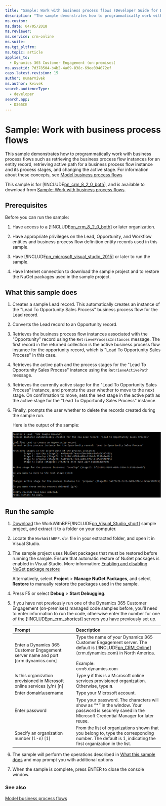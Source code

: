 ```yaml
---
title: "Sample: Work with business process flows (Developer Guide for Dynamics 365 Customer Engagement (on-premises)) | MicrosoftDocs"
description: "The sample demonstrates how to programmatically work with business process flows such as retrieving the business process flow instances for an entity record, retrieving active path for a business process flow instance and its process stages, and changing the active stage."
ms.custom: 
ms.date: 04/05/2018
ms.reviewer: 
ms.service: crm-online
ms.suite: 
ms.tgt_pltfrm: 
ms.topic: article
applies_to: 
  - Dynamics 365 Customer Engagement (on-premises)
ms.assetid: 7d378504-b4b2-4a09-838c-69ee094072ef
caps.latest.revision: 15
author: KumarVivek
ms.author: kvivek
search.audienceType: 
  - developer
search.app: 
  - D365CE
---
```

# Sample: Work with business process flows

This sample demonstrates how to programmatically work with business process flows such as retrieving the business process flow instances for an entity record, retrieving active path for a business process flow instance and its process stages, and changing the active stage. For information about these concepts, see [Model business process flows](model-business-process-flows.md)  

 This sample is for [!INCLUDE[pn_crm_8_2_0_both](../includes/pn-crm-8-2-0-both.md)], and is available to download from [Sample: Work with business process flows](https://go.microsoft.com/fwlink/p/?LinkId=846108).  

<a name="BKMK_Prerequisites"></a>   
## Prerequisites  
 Before you can run the sample:  

1. Have access to a [!INCLUDE[pn_crm_8_2_0_both](../includes/pn-crm-8-2-0-both.md)] or later organization.  

2. Have appropriate privileges on the Lead, Opportunity, and Workflow entities and business process  flow definition entity records used in this sample.  

3. Have [!INCLUDE[pn_microsoft_visual_studio_2015](../includes/pn-microsoft-visual-studio-2015.md)] or later to run the sample.  

4. Have Internet connection to download the sample project and to restore the NuGet packages used in the sample project.  

<a name="BKMK_WhatThisSampleDoes"></a>   
## What this sample does  

1.  Creates a sample Lead record. This automatically creates an instance of the "Lead To Opportunity Sales Process" business process flow for the Lead record.  

2.  Converts the Lead record to an Opportunity record.  


4.  Retrieves the business process flow instances associated with the "Opportunity" record using the `RetrieveProcessInstances` message. The first record in the returned collection is the active business process flow  instance for the opportunity record, which is "Lead To Opportunity Sales Process" in this case.  

5.  Retrieves the active path and the process stages for the "Lead To Opportunity Sales Process" instance using the `RetrieveActivePath` message.  

6.  Retrieves the currently active stage for the "Lead To Opportunity Sales Process" instance, and prompts the user whether to move to the next stage. On confirmation to move, sets the next stage in the active path as the active stage for the "Lead To Opportunity Sales Process" instance.  

7.  Finally, prompts the user whether to delete the records created during the sample run.  

     Here is the output of the sample:  

    ![Sample output](media/work-with-bpf-sample-output.png "Sample output")  

<a name="BKMK_runSample"></a>   
## Run the sample  

1. [Download](https://go.microsoft.com/fwlink/p/?LinkId=846108) the WorkWithBPF[!INCLUDE[pn_Visual_Studio_short](../includes/pn-visual-studio-short.md)] sample project, and extract it to a folder on your computer.  

2. Locate the `WorkWithBPF.sln` file in your extracted folder, and open it in Visual Studio.  

3. The sample project uses NuGet packages that must be restored before running the sample. Ensure that automatic restore of NuGet packages is enabled in Visual Studio. More information: [Enabling and disabling NuGet package restore](https://go.microsoft.com/fwlink/?linkid=846106)  

    Alternatively, select **Project** > **Manage NuGet Packages**, and select **Restore** to manually restore the packages used in the sample.  

4. Press F5 or select **Debug** > **Start Debugging**.  

5. If you have not previously run one of the Dynamics 365 Customer Engagement (on-premises) managed code samples before, you’ll need to enter information to run the code, otherwise enter the number for one of the [!INCLUDE[pn_crm_shortest](../includes/pn-crm-shortest.md)] servers you have previously set up.  


   |                                 Prompt                                  |                                                                                             Description                                                                                             |
   |-------------------------------------------------------------------------|-----------------------------------------------------------------------------------------------------------------------------------------------------------------------------------------------------|
   |      Enter a Dynamics 365 Customer Engagement server name and port [crm.dynamics.com]       | Type the name of your Dynamics 365 Customer Engagement server. The default is [!INCLUDE[pn_CRM_Online](../includes/pn-crm-online.md)] (crm.dynamics.com) in North America.<br /><br /> Example: <br />crm5.dynamics.com |
   | Is this organization provisioned in Microsoft online services (y/n) [n] |                                                 Type **y** if this is a Microsoft online services provisioned organization. Otherwise, type **n**.                                                  |
   |                          Enter domain\username                          |                                                                                    Type your Microsoft account.                                                                                     |
   |                             Enter password                              |                      Type your password. The characters will show as “\*” in the window. Your password is securely saved in the Microsoft Credential Manager for later reuse.                       |
   |                Specify an organization number (1-n) [1]                 |                      From the list of organizations shown that you belong to, type the corresponding number. The default is 1, indicating the first organization in the list.                       |


6. The sample will perform the operations described in [What this sample does](sample-insert-update-record-upsert.md#BKMK_WhatThisSampleDoes) and may prompt you with additional options  

7. When the sample is complete, press ENTER to close the console window.  

### See also  
 [Model business process flows](model-business-process-flows.md)
